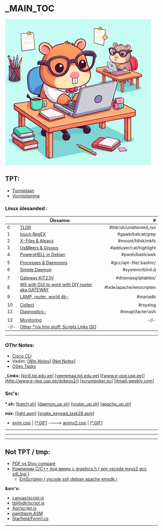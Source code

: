 # _MAIN_TOC
![](pik4a.jpeg)

## TPT:
- [Tunniplaan](https://tahvel.edu.ee/#/schoolBoard/14)
- [Vormistamine](vormistamine.md)

### Linux ülesanded :  

|      | Ülesanne:                                                                      |                       \# |
| :--- | ------------------------------------------------------------------------------ | -----------------------: |
| 0    | [TLDR](Nelus_tpt/0_tldr/README.md)                                             | \#tldr/sh/unattented_iso |
| 1    | [touch RegEX](Nelus_tpt/1_regex/README.md)                                     |       \#gawk/batcat/grep |
| 2    | [X-Files & Alpacs](Nelus_tpt/2_files/README.md)                                |       \#mount/fdisk/mkfs |
| 3    | [Us~~SRr~~ers & Groups](Nelus_tpt/3_users/README.md)                           |  \#adduser/cat/highlight |
| 4    | [PowersHELL in Debian](Nelus_tpt/4_pwsh/README.md)                             |          \#pwsh/bash/awk |
|      |                                                                                |                          |
| 5    | [Processes & Daemoons](Nelus_tpt/5_proc/README.md)                             |  \#gcc/apt-file/.bashrc/ |
| 6    | [Simple Daemon](Nelus_tpt/6_daemon/README.md)                                  |       \#systemctl/init.d |
|      |                                                                                |                          |
| 7    | [Gateway KIT23V](Nelus_tpt/7_gateway/README.md)                                |      \#dnsmasq/iptables/ |
| 8    | [WS with GUI to work with DIY rooter aka GATEWAY](Nelus_tpt/8_WSGUI/README.md) | \#lxde/apache/emscripten |
| 9    | [LAMP, router, world db-](Nelus_tpt/9_lamp/README.md)                           |                \#mariadb |
|      |                                                                                |                          |
| 10   | [Collect](Nelus_tpt/10_collect/README.md)                                      |                \#rsyslog |
| 11   | [Diagnostics-](Nelus_tpt/11_diagnostics/README.md)                             |        \#nmap\facter\ssh |
|      |                                                                                |                          |
| 12   | [Monitoring](Nelus_tpt/12_monitoring/README.md)                                |                     -//- |
| -//- | [Other *nix tmp stuff: Scripts Links ISO ](Nelus_tpt/_rsrc/README.md)              |                          |

***

### OThr Notes:
- [Cisco CLI](CCNA_tpt/README.md)
- Vadim:
[[Win Notes]](Veeremaa_tpt/win_notes.md)
[[Net.Notes]](Veeremaa_tpt/netw_notes.md)
- [OSes Tasks](Krusell_tpt/README.md)  

**_Links:**
[[kirill.tpt.edu.ee]](http://kirill.tpt.edu.ee/)
[[veeremaa.tpt.edu.ee]](http://veeremaa.tpt.edu.ee/)
[[www.e-ope.usp.ee]](http://www.e-ope.usp.ee/dokeos2/) 
[[scrumpoker.eu]](https://scrumpoker.eu/oppeained-2023-2024-2/)
[[itmaili.weebly.com]](https://itmaili.weebly.com/)

### Src's:

**\*.sh:** [[batch.sh]](Nelus_tpt/4_pwsh/_rsrc/batch.sh)
[[daemon_up.sh]](Nelus_tpt/6_daemon/_rsrc/daemon_up.sh)
[[router_up.sh]](Nelus_tpt/7_gateway/_rsrc/router_up.sh)
[[apache_up.sh]](Nelus_tpt/8_WSGUI/_answ/apache_up.sh)

**mix:**
[[light.asm]](Krusell_tpt/_rsrc/light.asm)
[[snake_keypad_task28.asm]](Krusell_tpt/_rsrc/snake_keypad_task28.asm)
- [anim.cpp](Krusell_tpt/_rsrc/main.cpp) | [[*.GIF]](Krusell_tpt/_rsrc/main.gif)  ---->
[animv2.cpp](Krusell_tpt/_rsrc/main_03032024.cpp)  | [[*.GIF]](Krusell_tpt/_rsrc/main_03032024.gif)  



***
***
***

## Not TPT / tmp:
- [PDF vs Djvu compare](othr/PdfToDjvu/README.md)
- [Компилим C/C++ под винду с graphics.h ( win vscode msys2 gcc sdl_bgi )](othr/winc/1_MSYS.md)
  - [EmScripten ( vscode ssh debian apache emsdk )](othr/winc/2_emscripten.md)

**&src's:**
- [canvas/script.js](othr/src/canvas/script.js)
- [tbHndlr/script.js](othr/src/tbHndlr/script.js)
- [Xor/script.js](othr/src/Xor/script.js)
- [painttasm.ASM](othr/src/painttasm.ASM)
- [Starfield/Form1.cs](othr/src/Starfield_example/Starfield/Form1.cs)


***



